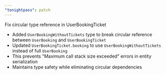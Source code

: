 ```yaml
---
"tonightpass": patch
---
```


Fix circular type reference in UserBookingTicket

- Added `UserBookingWithoutTickets` type to break circular reference between `UserBooking` and `UserBookingTicket`
- Updated `UserBookingTicket.booking` to use `UserBookingWithoutTickets` instead of full `UserBooking`
- This prevents "Maximum call stack size exceeded" errors in entity serialization
- Maintains type safety while eliminating circular dependencies